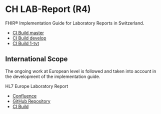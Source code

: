 # CH LAB-Report (R4)

FHIR® Implementation Guide for Laboratory Reports in Switzerland.

* [CI Build master](https://build.fhir.org/ig/hl7ch/ch-lab-report/branches/master/index.html)
* [CI Build develop](https://build.fhir.org/ig/hl7ch/ch-lab-report/branches/develop/index.html)
* [CI Build 1-tvt](https://build.fhir.org/ig/hl7ch/ch-lab-report/branches/1-tvt/index.html)

## International Scope

The ongoing work at European level is followed and taken into account in the development of the implementation guide.

HL7 Europe Laboratory Report

* [Confluence](https://confluence.hl7.org/display/HEU/Laboratory+Report+FHIR+Implementation+Guide)
* [GitHub Repository](https://github.com/hl7-eu/laboratory)
* [CI Build](https://build.fhir.org/ig/hl7-eu/laboratory/branches/master/index.html)
